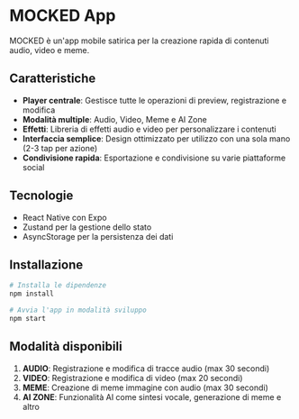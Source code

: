 # MOCKED App

MOCKED è un'app mobile satirica per la creazione rapida di contenuti audio, video e meme. 

## Caratteristiche

- **Player centrale**: Gestisce tutte le operazioni di preview, registrazione e modifica
- **Modalità multiple**: Audio, Video, Meme e AI Zone
- **Effetti**: Libreria di effetti audio e video per personalizzare i contenuti
- **Interfaccia semplice**: Design ottimizzato per utilizzo con una sola mano (2-3 tap per azione)
- **Condivisione rapida**: Esportazione e condivisione su varie piattaforme social

## Tecnologie

- React Native con Expo
- Zustand per la gestione dello stato
- AsyncStorage per la persistenza dei dati

## Installazione

```bash
# Installa le dipendenze
npm install

# Avvia l'app in modalità sviluppo
npm start
```

## Modalità disponibili

1. **AUDIO**: Registrazione e modifica di tracce audio (max 30 secondi)
2. **VIDEO**: Registrazione e modifica di video (max 20 secondi)
3. **MEME**: Creazione di meme immagine con audio (max 30 secondi)
4. **AI ZONE**: Funzionalità AI come sintesi vocale, generazione di meme e altro
